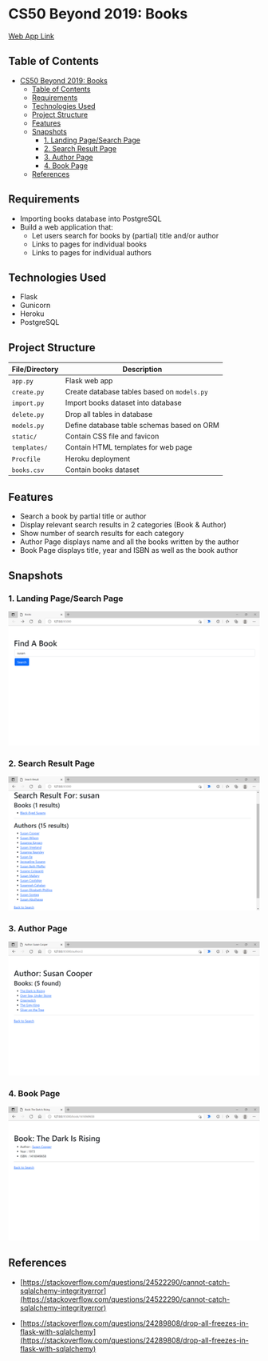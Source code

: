 # CS50 Beyond 2019: Books

[Web App Link](https://cs50beyond-2019-books.herokuapp.com/)

## Table of Contents

- [CS50 Beyond 2019: Books](#cs50-beyond-2019-books)
  - [Table of Contents](#table-of-contents)
  - [Requirements](#requirements)
  - [Technologies Used](#technologies-used)
  - [Project Structure](#project-structure)
  - [Features](#features)
  - [Snapshots](#snapshots)
    - [1. Landing Page/Search Page](#1-landing-pagesearch-page)
    - [2. Search Result Page](#2-search-result-page)
    - [3. Author Page](#3-author-page)
    - [4. Book Page](#4-book-page)
  - [References](#references)

## Requirements

- Importing books database into PostgreSQL
- Build a web application that:
  - Let users search for books by (partial) title and/or author
  - Links to pages for individual books
  - Links to pages for individual authors

## Technologies Used

- Flask
- Gunicorn
- Heroku
- PostgreSQL

## Project Structure

| File/Directory    | Description                                   |
|-------------------|-----------------------------------------------|
| `app.py`          | Flask web app                                 |
| `create.py`       | Create database tables based on `models.py`   |
| `import.py`       | Import books dataset into database            |
| `delete.py`       | Drop all tables in database                   |
| `models.py`       | Define database table schemas based on ORM    |
| `static/`         | Contain CSS file and favicon                  |
| `templates/`      | Contain HTML templates for web page           |
| `Procfile`        | Heroku deployment                             |
| `books.csv`       | Contain books dataset                         |

## Features

- Search a book by partial title or author
- Display relevant search results in 2 categories (Book & Author)
- Show number of search results for each category
- Author Page displays name and all the books written by the author
- Book Page displays title, year and ISBN as well as the book author

## Snapshots

### 1. Landing Page/Search Page

![Landing Page/Search Page](img/0-landing_page.png)

### 2. Search Result Page

![Search Result Page](img/1-result_page.png)

### 3. Author Page

![Author Page](img/2-author_page.png)

### 4. Book Page

![Book Page](img/3-book_page.png)

## References

- [https://stackoverflow.com/questions/24522290/cannot-catch-sqlalchemy-integrityerror](https://stackoverflow.com/questions/24522290/cannot-catch-sqlalchemy-integrityerror)

- [https://stackoverflow.com/questions/24289808/drop-all-freezes-in-flask-with-sqlalchemy](https://stackoverflow.com/questions/24289808/drop-all-freezes-in-flask-with-sqlalchemy)
